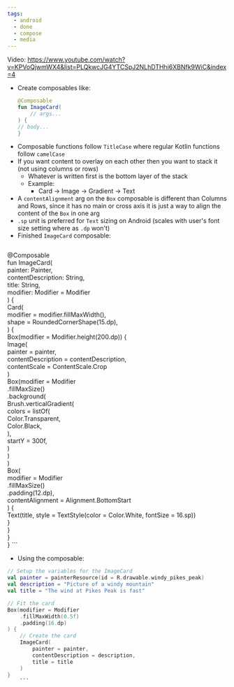 ```yaml
---
tags:
  - android
  - done
  - compose
  - media
---
```

Video: https://www.youtube.com/watch?v=KPVoQjwmWX4&list=PLQkwcJG4YTCSpJ2NLhDTHhi6XBNfk9WiC&index=4
- Create composables like:
  ```kotlin
  @Composable
  fun ImageCard(
	  // args...
  ) {
  // body...
  }
	```
- Composable functions follow `TitleCase` where regular Kotlin functions follow `camelCase`
- If you want content to overlay on each other then you want to stack it (not using columns or rows)
	- Whatever is written first is the bottom layer of the stack
	- Example:
		- Card -> Image -> Gradient -> Text
- A `contentAlignment` arg on the `Box` composable is different than Columns and Rows, since it has no main or cross axis it is just a way to align the content of the `Box` in one arg
- `.sp` unit is preferred for `Text` sizing on Android (scales with user's font size setting where as `.dp` won't)
- Finished `ImageCard` composable:
  ```kotlin
@Composable  
fun ImageCard(  
	painter: Painter,  
	contentDescription: String,  
	title: String,  
	modifier: Modifier = Modifier  
) {  
	Card(  
		modifier = modifier.fillMaxWidth(),  
		shape = RoundedCornerShape(15.dp),  
	) {  
		Box(modifier = Modifier.height(200.dp)) {  
			Image(  
				painter = painter,  
				contentDescription = contentDescription,  
				contentScale = ContentScale.Crop  
			)  
			Box(modifier = Modifier  
				.fillMaxSize()  
				.background(  
					Brush.verticalGradient(  
						colors = listOf(  
						Color.Transparent,  
						Color.Black,  
						),  
					startY = 300f,  
					)  
				)  
			)  
			Box(  
				modifier = Modifier  
				.fillMaxSize()  
				.padding(12.dp),  
				contentAlignment = Alignment.BottomStart  
			) {  
			Text(title, style = TextStyle(color = Color.White, fontSize = 16.sp))  
			}  
		}  
	}  
}
	```
- Using the composable:
```kotlin
// Setup the variables for the ImageCard
val painter = painterResource(id = R.drawable.windy_pikes_peak)  
val description = "Picture of a windy mountain"  
val title = "The wind at Pikes Peak is fast"  

// Fit the card
Box(modifier = Modifier  
	.fillMaxWidth(0.5f)  
	.padding(16.dp)  
) {  
	// Create the card
	ImageCard(  
		painter = painter,  
		contentDescription = description,  
		title = title  
	)  
}
	```
